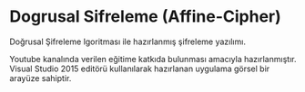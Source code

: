 # Dogrusal Sifreleme (Affine-Cipher)
Doğrusal Şifreleme lgoritması ile hazırlanmış şifreleme yazılımı.

Youtube kanalında verilen eğitime katkıda bulunması amacıyla hazırlanmıştır.<br>
Visual Studio 2015 editörü kullanılarak hazırlanan uygulama görsel bir arayüze sahiptir.
